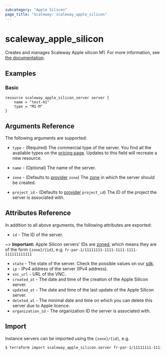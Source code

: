 ```yaml
---
subcategory: "Apple Silicon"
page_title: "Scaleway: scaleway_apple_silicon"
---
```


# scaleway_apple_silicon

Creates and manages Scaleway Apple silicon M1. For more information,
see [the documentation](https://www.scaleway.com/en/docs/compute/apple-silicon/concepts).

## Examples

### Basic

```hcl
resource scaleway_apple_silicon_server server {
    name = "test-m1"
    type = "M1-M"
}
```

## Arguments Reference

The following arguments are supported:

- `type` - (Required) The commercial type of the server. You find all the available types on
  the [pricing page](https://www.scaleway.com/en/pricing/#apple-silicon). Updates to this field will recreate a new
  resource.

- `name` - (Optional) The name of the server.

- `zone` - (Defaults to [provider](../index.md#zone) `zone`) The [zone](../guides/regions_and_zones.md#zones) in which
  the server should be created.

- `project_id` - (Defaults to [provider](../index.md#project_id) `project_id`) The ID of the project the server is
  associated with.

## Attributes Reference

In addition to all above arguments, the following attributes are exported:

- `id` - The ID of the server.

~> **Important:** Apple Silicon servers' IDs are [zoned](../guides/regions_and_zones.md#resource-ids), which means they are of the form `{zone}/{id}`, e.g. `fr-par-1/11111111-1111-1111-1111-111111111111`

- `state` - The state of the server. Check the possible values on
  our [sdk](https://github.com/scaleway/scaleway-sdk-go/blob/master/api/applesilicon/v1alpha1/applesilicon_sdk.go#L103).
- `ip` - IPv4 address of the server (IPv4 address).
- `vnc_url` - URL of the VNC.
- `created_at` - The date and time of the creation of the Apple Silicon server.
- `updated_at` - The date and time of the last update of the Apple Silicon server.
- `deleted_at` - The minimal date and time on which you can delete this server due to Apple licence.
- `organization_id` - The organization ID the server is associated with.

## Import

Instance servers can be imported using the `{zone}/{id}`, e.g.

```bash
$ terraform import scaleway_apple_silicon.server fr-par-1/11111111-1111-1111-1111-111111111111
```
